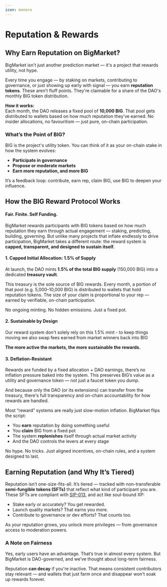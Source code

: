 ```yaml
---
icon: monero
---
```


# Reputation & Rewards

## Why Earn Reputation on BigMarket?

BigMarket isn't just another prediction market — it's a project that rewards utility, not hype.

Every time you engage — by staking on markets, contributing to governance, or just showing up early with signal — you earn **reputation tokens**. These aren’t fluff points. They're claimable for a share of the DAO's monthly BIG token distribution.

**How it works:**\
Each month, the DAO releases a fixed pool of **10,000 BIG**. That pool gets distributed to wallets based on how much reputation they’ve earned. No insider allocations, no favouritism — just pure, on-chain participation.

### What’s the Point of BIG?

BIG is the project's utility token. You can think of it as your on-chain stake in how the system evolves:

* **Participate in governance**
* **Propose or moderate markets**
* **Earn more reputation, and more BIG**

It’s a feedback loop: contribute, earn rep, claim BIG, use BIG to deepen your influence.

## How the BIG Reward Protocol Works

#### Fair. Finite. Self Funding.

BigMarket rewards participants with BIG tokens based on how much reputation they earn through actual engagement — staking, predicting, building, governing. But unlike many projects that inflate endlessly to drive participation, BigMarket takes a different route: the reward system is **capped, transparent, and designed to sustain itself.**

#### 1. Capped Initial Allocation: 1.5% of Supply

At launch, the DAO mints **1.5% of the total BIG supply** (150,000 BIG) into a dedicated **treasury vault**.

This treasury is the sole source of BIG rewards. Every month, a portion of that pool (e.g. 5,000–10,000 BIG) is distributed to wallets that hold reputation tokens. The size of your claim is proportional to your rep — earned by verifiable, on-chain participation.

No ongoing minting. No hidden emissions. Just a fixed pot.

#### 2. Sustainable by Design

Our reward system don't solely rely on this 1.5% mint - to keep things moving we also swap fees earned from market winners back into BIG

**The more active the markets, the more sustainable the rewards.**

#### 3. Deflation-Resistant

Rewards are funded by a fixed allocation + DAO earnings, there’s no inflation pressure baked into the system. This preserves BIG’s value as a utility and governance token — not just a faucet token you dump.

And because only the DAO (or its extensions) can transfer from the treasury, there's full transparency and on-chain accountability for how rewards are handled.

Most “reward” systems are really just slow-motion inflation. BigMarket flips the script:

* You **earn** reputation by doing something useful
* You **claim** BIG from a fixed pot
* The system **replenishes** itself through actual market activity
* And the DAO controls the levers at every stage

No hype. No tricks. Just aligned incentives, on-chain rules, and a system designed to last.

## Earning Reputation (and Why It’s Tiered)

Reputation isn’t one-size-fits-all. It’s tiered — tracked with non-transferable **semi-fungible tokens (SFTs)** that reflect what kind of participant you are. These SFTs are compliant with [SIP-013](https://github.com/stacksgov/sips/blob/main/sips/sip-013/sip-013-semi-fungible-token-standard.md), and act like soul-bound XP:

* Stake early or accurately? You get rewarded.
* Launch quality markets? That earns you more.
* Contribute to governance or dev efforts? That counts too.

As your reputation grows, you unlock more privileges — from governance access to moderation powers.

### A Note on Fairness

Yes, early users have an advantage. That’s true in almost every system. But BigMarket is DAO-governed, and we’ve thought about long-term fairness.

Reputation **can decay** if you're inactive. That means consistent contributors stay relevant — and wallets that just farm once and disappear won't soak up rewards forever.&#x20;

